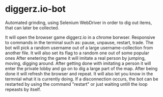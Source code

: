 # diggerz.io-bot
Automated grinding, using Selenium WebDriver in order to dig out items, that can later be collected.

It will open the browser game diggerz.io in a chrome borwser.
Responsive to commands in the terminal such as: pause, unpause, restart, trade.
The bot will pick a random username out of a large username-collection from another file.
It will also set its flag to a random one out of some popular ones
After enetering the game it will imitate a real person by jumping, moving, digging around.
After getting done with imitating a person it will enter the private lobby and go on to dig a large part of the map.
After being done it will refresh the browser and repeat.
It will also let you know in the termnial what it is currently doing.
If a disconnection occurs, the bot can be restarted by using the command "restart" or just waiting untill the loop repeasts by itself.
